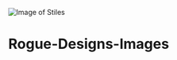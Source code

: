 ![Image of Stiles](https://storage.googleapis.com/stiles-images/StilesLogo.png)
# Rogue-Designs-Images
